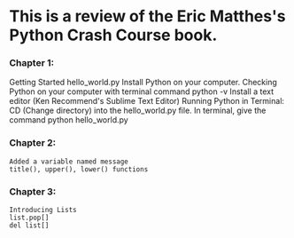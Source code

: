 # This is a review of the Eric Matthes's Python Crash Course book.

### Chapter 1: 
Getting Started
	hello_world.py
Install Python on your computer.
Checking Python on your computer with terminal command python -v
Install a text editor (Ken Recommend's Sublime Text Editor)
Running Python in Terminal: CD (Change directory) into the hello_world.py file. In terminal, give the command python hello_world.py

### Chapter 2: 
	Added a variable named message
	title(), upper(), lower() functions

### Chapter 3:
	Introducing Lists
	list.pop[]
	del list[]

